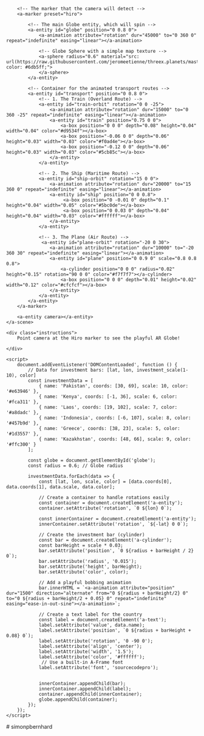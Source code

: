 <!DOCTYPE html>
<html>
<head>
    <title>Playful BRI AR Globe</title>
    <meta name="viewport" content="width=device-width, initial-scale=1">
    <!-- A-Frame and AR.js libraries -->
    <script src="https://aframe.io/releases/1.3.0/aframe.min.js"></script>
    <script src="https://raw.githack.com/AR-js-org/AR.js/master/aframe/build/aframe-ar.js"></script>
    <style>
        body { margin: 0; overflow: hidden; }
        .instructions {
            position: fixed;
            bottom: 10px;
            left: 50%;
            transform: translateX(-50%);
            width: 90%;
            max-width: 400px;
            background-color: rgba(0, 0, 0, 0.7);
            color: white;
            padding: 10px;
            border-radius: 8px;
            text-align: center;
            font-family: sans-serif;
            font-size: 14px;
            z-index: 100;
        }
    </style>
</head>
<body style="margin: 0px; overflow: hidden;">
    <!-- AR Scene -->
    <a-scene embedded arjs="sourceType: webcam; debugUIEnabled: false; trackingMethod: best;">

        <!-- The marker that the camera will detect -->
        <a-marker preset="hiro">

            <!-- The main Globe entity, which will spin -->
            <a-entity id="globe" position="0 0.8 0">
                <a-animation attribute="rotation" dur="45000" to="0 360 0" repeat="indefinite" easing="linear"></a-animation>
                
                <!-- Globe Sphere with a simple map texture -->
                <a-sphere radius="0.6" material="src: url(https://raw.githubusercontent.com/jeromeetienne/threex.planets/master/images/earthmoonspecular.jpg); color: #6db5ff;">
                </a-sphere>
            </a-entity>

            <!-- Container for the animated transport routes -->
            <a-entity id="transport" position="0 0.8 0">
                <!-- 1. The Train (Overland Route) -->
                <a-entity id="train-orbit" rotation="0 0 -25">
                    <a-animation attribute="rotation" dur="15000" to="0 360 -25" repeat="indefinite" easing="linear"></a-animation>
                    <a-entity id="train" position="0.75 0 0">
                        <a-box position="0 0 0" depth="0.08" height="0.04" width="0.04" color="#d9534f"></a-box>
                        <a-box position="-0.06 0 0" depth="0.06" height="0.03" width="0.03" color="#f0ad4e"></a-box>
                        <a-box position="-0.12 0 0" depth="0.06" height="0.03" width="0.03" color="#5cb85c"></a-box>
                    </a-entity>
                </a-entity>
                
                <!-- 2. The Ship (Maritime Route) -->
                <a-entity id="ship-orbit" rotation="15 0 0">
                    <a-animation attribute="rotation" dur="20000" to="15 360 0" repeat="indefinite" easing="linear"></a-animation>
                    <a-entity id="ship" position="0 0 0.8">
                         <a-box position="0 -0.01 0" depth="0.1" height="0.04" width="0.05" color="#5bc0de"></a-box>
                         <a-box position="0 0.03 0" depth="0.04" height="0.04" width="0.03" color="#ffffff"></a-box>
                    </a-entity>
                </a-entity>

                <!-- 3. The Plane (Air Route) -->
                 <a-entity id="plane-orbit" rotation="-20 0 30">
                    <a-animation attribute="rotation" dur="10000" to="-20 360 30" repeat="indefinite" easing="linear"></a-animation>
                    <a-entity id="plane" position="0 0.9 0" scale="0.8 0.8 0.8">
                        <a-cylinder position="0 0 0" radius="0.02" height="0.15" rotation="90 0 0" color="#f7f7f7"></a-cylinder>
                        <a-box position="0 0 0" depth="0.01" height="0.02" width="0.12" color="#cfcfcf"></a-box>
                    </a-entity>
                </a-entity>
            </a-entity>
        </a-marker>

        <a-entity camera></a-entity>
    </a-scene>
    
    <div class="instructions">
        Point camera at the Hiro marker to see the playful AR Globe!
        
    </div>

    <script>
        document.addEventListener('DOMContentLoaded', function () {
            // Data for investment bars: [lat, lon, investment_scale(1-10), color]
            const investmentData = [
                { name: 'Pakistan', coords: [30, 69], scale: 10, color: '#e63946' },
                { name: 'Kenya', coords: [-1, 36], scale: 6, color: '#fca311' },
                { name: 'Laos', coords: [19, 102], scale: 7, color: '#a8dadc' },
                { name: 'Indonesia', coords: [-6, 107], scale: 8, color: '#457b9d' },
                { name: 'Greece', coords: [38, 23], scale: 5, color: '#1d3557' },
                { name: 'Kazakhstan', coords: [48, 66], scale: 9, color: '#ffc300' }
            ];

            const globe = document.getElementById('globe');
            const radius = 0.6; // Globe radius

            investmentData.forEach(data => {
                const [lat, lon, scale, color] = [data.coords[0], data.coords[1], data.scale, data.color];
                
                // Create a container to handle rotations easily
                const container = document.createElement('a-entity');
                container.setAttribute('rotation', `0 ${lon} 0`);
                
                const innerContainer = document.createElement('a-entity');
                innerContainer.setAttribute('rotation', `${-lat} 0 0`);
                
                // Create the investment bar (cylinder)
                const bar = document.createElement('a-cylinder');
                const barHeight = scale * 0.03;
                bar.setAttribute('position', `0 ${radius + barHeight / 2} 0`);
                bar.setAttribute('radius', '0.015');
                bar.setAttribute('height', barHeight);
                bar.setAttribute('color', color);
                
                // Add a playful bobbing animation
                bar.innerHTML = `<a-animation attribute="position" dur="1500" direction="alternate" from="0 ${radius + barHeight/2} 0" to="0 ${radius + barHeight/2 + 0.05} 0" repeat="indefinite" easing="ease-in-out-sine"></a-animation>`;

                // Create a text label for the country
                const label = document.createElement('a-text');
                label.setAttribute('value', data.name);
                label.setAttribute('position', `0 ${radius + barHeight + 0.08} 0`);
                label.setAttribute('rotation', '0 -90 0');
                label.setAttribute('align', 'center');
                label.setAttribute('width', '1.5');
                label.setAttribute('color', '#ffffff');
                 // Use a built-in A-Frame font
                label.setAttribute('font', 'sourcecodepro');


                innerContainer.appendChild(bar);
                innerContainer.appendChild(label);
                container.appendChild(innerContainer);
                globe.appendChild(container);
            });
        });
    </script>
</body>
</html>
# simonpbernhard
